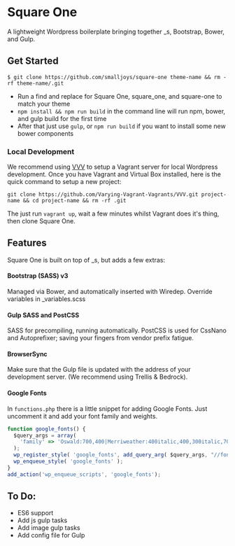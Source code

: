 # Square One

A lightweight Wordpress boilerplate bringing together _s, Bootstrap, Bower, and Gulp.

## Get Started

`$ git clone https://github.com/smalljoys/square-one theme-name && rm -rf theme-name/.git`

- Run a find and replace for Square One, square_one, and square-one to match your theme
- `npm install && npm run build` in the command line will run npm, bower, and gulp build for the first time
- After that just use `gulp`, or `npm run build` if you want to install some new bower components

### Local Development
We recommend using [VVV](https://github.com/Varying-Vagrant-Vagrants/VVV.git) to setup a Vagrant server for local Wordpress development. Once you have Vagrant and Virtual Box installed, here is the quick command to setup a new project:

`git clone https://github.com/Varying-Vagrant-Vagrants/VVV.git project-name && cd project-name && rm -rf .git`

The just run `vagrant up`, wait a few minutes whilst Vagrant does it's thing, then clone Square One.

## Features

Square One is built on top of _s, but adds a few extras:

#### Bootstrap (SASS) v3
Managed via Bower, and automatically inserted with Wiredep. Override variables in _variables.scss

#### Gulp SASS and PostCSS
SASS for precompiling, running automatically. PostCSS is used for CssNano and Autoprefixer; saving your fingers from vendor prefix fatigue.

#### BrowserSync
Make sure that the Gulp file is updated with the address of your development server. (We recommend using Trellis & Bedrock).

#### Google Fonts
In `functions.php` there is a little snippet for adding Google Fonts. Just uncomment it and add your font family and weights.

```js
function google_fonts() {
  $query_args = array(
    'family' => 'Oswald:700,400|Merriweather:400italic,400,300italic,700'
  );
  wp_register_style( 'google_fonts', add_query_arg( $query_args, "//fonts.googleapis.com/css" ), array(), null );
  wp_enqueue_style( 'google_fonts' );
}
add_action('wp_enqueue_scripts', 'google_fonts');
```

## To Do:
- ES6 support
- Add js gulp tasks
- Add image gulp tasks
- Add config file for Gulp
